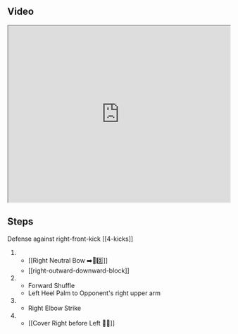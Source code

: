 ## Video

<iframe src="https://www.youtube.com/embed/IXZ6kr4VHQw?start=159&end=176" width="100%" height="400"></iframe>

## Steps

Defense against right-front-kick
[[4-kicks]]

1.  - [[Right Neutral Bow ➡️🦶0️⃣]]
    - [[right-outward-downward-block]]
2.  - Forward Shuffle
    - Left Heel Palm to Opponent's right upper arm
3.  - Right Elbow Strike
4.  - [[Cover Right before Left 🦶🔄]]
